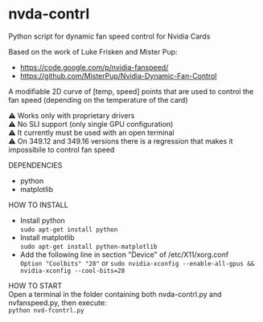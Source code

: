 # nvda-contrl

Python script for dynamic fan speed control for Nvidia Cards

Based on the work of Luke Frisken and Mister Pup:  
* https://code.google.com/p/nvidia-fanspeed/
* https://github.com/MisterPup/Nvidia-Dynamic-Fan-Control

A modifiable 2D curve of [temp, speed] points that are used to control the fan speed (depending on the temperature of the card)

⚠️ Works only with proprietary drivers  
⚠️ No SLI support (only single GPU configuration)  
⚠️ It currently must be used with an open terminal  
⚠️ On 349.12 and 349.16 versions there is a regression that makes it impossibile to control fan speed

DEPENDENCIES  
* python  
* matplotlib  

HOW TO INSTALL  
* Install python  
  `sudo apt-get install python`
* Install matplotlib  
  `sudo apt-get install python-matplotlib`
* Add the following line in section "Device" of /etc/X11/xorg.conf  
  `Option "Coolbits" "28"`
  or
  `sudo nvidia-xconfig --enable-all-gpus && nvidia-xconfig --cool-bits=28`

HOW TO START  
Open a terminal in the folder containing both nvda-contrl.py and nvfanspeed.py, then execute:  
`python nvd-fcontrl.py`
